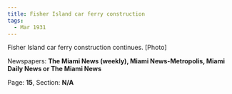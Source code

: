 ```yaml
---  
title: Fisher Island car ferry construction  
tags:  
  - Mar 1931  
---  
```

  
Fisher Island car ferry construction continues. [Photo]  
  
Newspapers: **The Miami News (weekly), Miami News-Metropolis, Miami Daily News or The Miami News**  
  
Page: **15**, Section: **N/A** 
